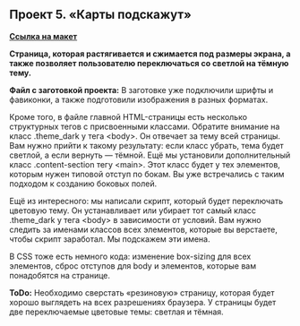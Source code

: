 ## Проект 5. «Карты подскажут»

**[Ссылка на макет](https://www.figma.com/design/5w5hAZX08E2JqYevgvbVF5/Макет-проектных?node-id=9-378&t=W5dQc8Gnk0Zw1IiN-0)**


**Страница, которая растягивается и сжимается под размеры экрана, а также позволяет пользователю переключаться со светлой на тёмную тему.** 

**Файл с заготовкой проекта:** В заготовке уже подключили шрифты и фавиконки, а также подготовили изображения в разных форматах. 

Кроме того, в файле главной HTML-страницы есть несколько структурных тегов с присвоенными классами. Обратите внимание на класс .theme_dark у тега \<body>. Он отвечает за тему всей страницы. Вам нужно прийти к такому результату: если класс убрать, тема будет светлой, а если вернуть — тёмной. Ещё мы установили дополнительный класс .content-section тегу \<main>. Этот класс будет у тех элементов, которым нужен типовой отступ по бокам. Вы уже встречались с таким подходом к созданию боковых полей. 

Ещё из интересного: мы написали скрипт, который будет переключать цветовую тему. Он устанавливает или убирает тот самый класс .theme_dark у тега \<body> в зависимости от условий. Вам нужно следить за именами классов всех элементов, которые вы верстаете, чтобы скрипт заработал. Мы подскажем эти имена. 

В CSS тоже есть немного кода: изменение box-sizing для всех элементов, сброс отступов для body и элементов, которые вам понадобятся на странице.


**ToDo:** Необходимо сверстать «резиновую» страницу, которая будет хорошо выглядеть на всех разрешениях браузера. У страницы будет две переключаемые цветовые темы: светлая и тёмная. 

